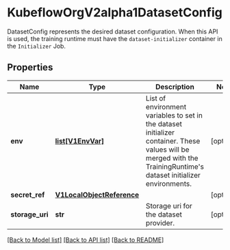 # KubeflowOrgV2alpha1DatasetConfig

DatasetConfig represents the desired dataset configuration. When this API is used, the training runtime must have the `dataset-initializer` container in the `Initializer` Job.
## Properties
Name | Type | Description | Notes
------------ | ------------- | ------------- | -------------
**env** | [**list[V1EnvVar]**](V1EnvVar.md) | List of environment variables to set in the dataset initializer container. These values will be merged with the TrainingRuntime&#39;s dataset initializer environments. | [optional] 
**secret_ref** | [**V1LocalObjectReference**](V1LocalObjectReference.md) |  | [optional] 
**storage_uri** | **str** | Storage uri for the dataset provider. | [optional] 

[[Back to Model list]](../README.md#documentation-for-models) [[Back to API list]](../README.md#documentation-for-api-endpoints) [[Back to README]](../README.md)


